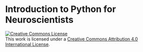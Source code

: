 # Introduction to Python for Neuroscientists

[![Creative Commons
License](https://i.creativecommons.org/l/by/4.0/88x31.png)](http://creativecommons.org/licenses/by/4.0/)\
This work is licensed under a [Creative Commons Attribution 4.0 International
License](http://creativecommons.org/licenses/by/4.0/).
